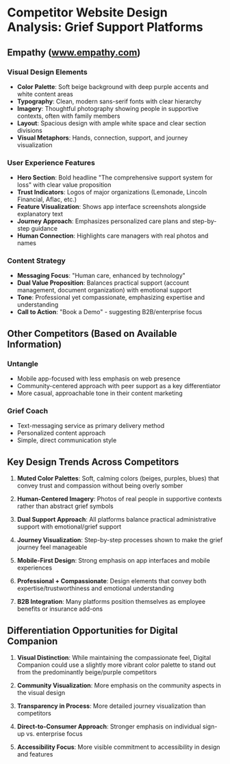 # Competitor Website Design Analysis: Grief Support Platforms

## Empathy (www.empathy.com)

### Visual Design Elements
- **Color Palette**: Soft beige background with deep purple accents and white content areas
- **Typography**: Clean, modern sans-serif fonts with clear hierarchy
- **Imagery**: Thoughtful photography showing people in supportive contexts, often with family members
- **Layout**: Spacious design with ample white space and clear section divisions
- **Visual Metaphors**: Hands, connection, support, and journey visualization

### User Experience Features
- **Hero Section**: Bold headline "The comprehensive support system for loss" with clear value proposition
- **Trust Indicators**: Logos of major organizations (Lemonade, Lincoln Financial, Aflac, etc.)
- **Feature Visualization**: Shows app interface screenshots alongside explanatory text
- **Journey Approach**: Emphasizes personalized care plans and step-by-step guidance
- **Human Connection**: Highlights care managers with real photos and names

### Content Strategy
- **Messaging Focus**: "Human care, enhanced by technology"
- **Dual Value Proposition**: Balances practical support (account management, document organization) with emotional support
- **Tone**: Professional yet compassionate, emphasizing expertise and understanding
- **Call to Action**: "Book a Demo" - suggesting B2B/enterprise focus

## Other Competitors (Based on Available Information)

### Untangle
- Mobile app-focused with less emphasis on web presence
- Community-centered approach with peer support as a key differentiator
- More casual, approachable tone in their content marketing

### Grief Coach
- Text-messaging service as primary delivery method
- Personalized content approach
- Simple, direct communication style

## Key Design Trends Across Competitors

1. **Muted Color Palettes**: Soft, calming colors (beiges, purples, blues) that convey trust and compassion without being overly somber

2. **Human-Centered Imagery**: Photos of real people in supportive contexts rather than abstract grief symbols

3. **Dual Support Approach**: All platforms balance practical administrative support with emotional/grief support

4. **Journey Visualization**: Step-by-step processes shown to make the grief journey feel manageable

5. **Mobile-First Design**: Strong emphasis on app interfaces and mobile experiences

6. **Professional + Compassionate**: Design elements that convey both expertise/trustworthiness and emotional understanding

7. **B2B Integration**: Many platforms position themselves as employee benefits or insurance add-ons

## Differentiation Opportunities for Digital Companion

1. **Visual Distinction**: While maintaining the compassionate feel, Digital Companion could use a slightly more vibrant color palette to stand out from the predominantly beige/purple competitors

2. **Community Visualization**: More emphasis on the community aspects in the visual design

3. **Transparency in Process**: More detailed journey visualization than competitors

4. **Direct-to-Consumer Approach**: Stronger emphasis on individual sign-up vs. enterprise focus

5. **Accessibility Focus**: More visible commitment to accessibility in design and features
